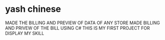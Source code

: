 # yash chinese
MADE THE BILLING AND PREVIEW OF DATA OF ANY STORE 
 MADE BILLING AND PRIVEW OF THE BILL 
 USING C#
THIS IS MY FIRST PROJECT FOR DISPLAY MY SKILL 
